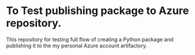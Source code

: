 # To Test publishing package to Azure repository.
This repository for testing full flow of creating a Python package and publishing it to the my personal Azure account artifactory. 
